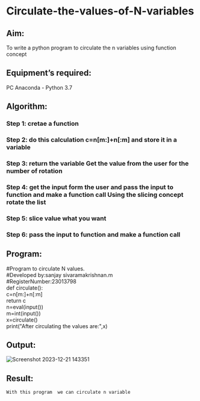 # Circulate-the-values-of-N-variables
## Aim:
To write a python program to circulate the n variables using function concept
## Equipment’s required:
PC
Anaconda - Python 3.7
## Algorithm: 
### Step 1: cretae a function 
### Step 2: do this calculation c=n[m:]+n[:m] and store it in a variable 
### Step 3: return the variable Get the value from the user for the number of rotation
### Step 4: get the input form the user and pass the input to function and make a function call Using the slicing concept rotate the list

### Step 5: slice value what you want 
### Step 6: pass the input to function and make a function call
## Program:
#Program to circulate N values.<br>
#Developed by:sanjay sivaramakrishnan.m <br>
#RegisterNumber:23013798<br>
def circulate():<br>
     c=n[m:]+n[:m]<br>
     return c<br>
n=eval(input())<br>
m=int(input())<br>
x=circulate()<br>
print("After circulating the values are:",x)<br>

## Output:
![Screenshot 2023-12-21 143351](https://github.com/sanjaysivaramakrishnan/Circulate-the-values-of-N-variables/assets/151629616/223d9d3b-9d2e-4633-845d-b78d095a03ca)

## Result:
    With this program  we can circulate n variable 
